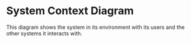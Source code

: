# System Context Diagram

This diagram shows the system in its environment with its users and the other systems it interacts with.